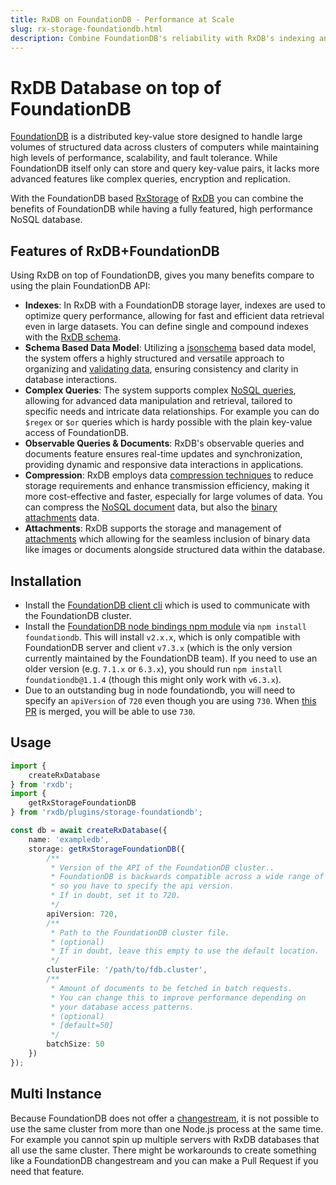 ```yaml
---
title: RxDB on FoundationDB - Performance at Scale
slug: rx-storage-foundationdb.html
description: Combine FoundationDB's reliability with RxDB's indexing and schema validation. Build scalable apps with faster queries and real-time data.
---
```


# RxDB Database on top of FoundationDB

[FoundationDB](https://www.foundationdb.org/) is a distributed key-value store designed to handle large volumes of structured data across clusters of computers while maintaining high levels of performance, scalability, and fault tolerance. While FoundationDB itself only can store and query key-value pairs, it lacks more advanced features like complex queries, encryption and replication.

With the FoundationDB based [RxStorage](./rx-storage.md) of [RxDB](https://rxdb.info/) you can combine the benefits of FoundationDB while having a fully featured, high performance NoSQL database.

## Features of RxDB+FoundationDB

Using RxDB on top of FoundationDB, gives you many benefits compare to using the plain FoundationDB API:

- **Indexes**: In RxDB with a FoundationDB storage layer, indexes are used to optimize query performance, allowing for fast and efficient data retrieval even in large datasets. You can define single and compound indexes with the [RxDB schema](./rx-schema.md).
- **Schema Based Data Model**: Utilizing a [jsonschema](./rx-schema.md) based data model, the system offers a highly structured and versatile approach to organizing and [validating data](./schema-validation.md), ensuring consistency and clarity in database interactions.
- **Complex Queries**: The system supports complex [NoSQL queries](./rx-query.md), allowing for advanced data manipulation and retrieval, tailored to specific needs and intricate data relationships. For example you can do `$regex` or `$or` queries which is hardy possible with the plain key-value access of FoundationDB.
- **Observable Queries & Documents**: RxDB's observable queries and documents feature ensures real-time updates and synchronization, providing dynamic and responsive data interactions in applications.
- **Compression**: RxDB employs data [compression techniques](./key-compression.md) to reduce storage requirements and enhance transmission efficiency, making it more cost-effective and faster, especially for large volumes of data. You can compress the [NoSQL document](./key-compression.md) data, but also the [binary attachments](./rx-attachment.md#attachment-compression) data.
- **Attachments**: RxDB supports the storage and management of [attachments](./rx-attachment.md) which allowing for the seamless inclusion of binary data like images or documents alongside structured data within the database.


## Installation

- Install the [FoundationDB client cli](https://apple.github.io/foundationdb/getting-started-linux.html) which is used to communicate with the FoundationDB cluster.
- Install the [FoundationDB node bindings npm module](https://www.npmjs.com/package/foundationdb) via `npm install foundationdb`. This will install `v2.x.x`, which is only compatible with FoundationDB server and client `v7.3.x` (which is the only version currently maintained by the FoundationDB team). If you need to use an older version (e.g. `7.1.x` or `6.3.x`), you should run `npm install foundationdb@1.1.4` (though this might only work with `v6.3.x`).
- Due to an outstanding bug in node foundationdb, you will need to specify an `apiVersion` of `720` even though you are using `730`. When [this PR](https://github.com/josephg/node-foundationdb/pull/86) is merged, you will be able to use `730`.


## Usage

```typescript
import {
    createRxDatabase
} from 'rxdb';
import {
    getRxStorageFoundationDB
} from 'rxdb/plugins/storage-foundationdb';

const db = await createRxDatabase({
    name: 'exampledb',
    storage: getRxStorageFoundationDB({
        /**
         * Version of the API of the FoundationDB cluster..
         * FoundationDB is backwards compatible across a wide range of versions,
         * so you have to specify the api version.
         * If in doubt, set it to 720.
         */
        apiVersion: 720,
        /**
         * Path to the FoundationDB cluster file.
         * (optional)
         * If in doubt, leave this empty to use the default location.
         */
        clusterFile: '/path/to/fdb.cluster',
        /**
         * Amount of documents to be fetched in batch requests.
         * You can change this to improve performance depending on
         * your database access patterns.
         * (optional)
         * [default=50]
         */
        batchSize: 50
    })
});
```

## Multi Instance

Because FoundationDB does not offer a [changestream](https://forums.foundationdb.org/t/streaming-data-out-of-foundationdb/683/2), it is not possible to use the same cluster from more than one Node.js process at the same time. For example you cannot spin up multiple servers with RxDB databases that all use the same cluster. There might be workarounds to create something like a FoundationDB changestream and you can make a Pull Request if you need that feature.
